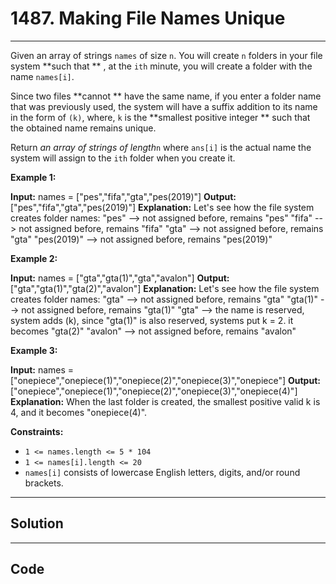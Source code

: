 # 1487. Making File Names Unique

---

Given an array of strings `names` of size `n`. You will create `n` folders in your file system **such that ** , at the `ith` minute, you will create a folder with the name `names[i]`.

Since two files **cannot ** have the same name, if you enter a folder name that was previously used, the system will have a suffix addition to its name in the form of `(k)`, where, `k` is the **smallest positive integer ** such that the obtained name remains unique.

Return _an array of strings of length_`n` where `ans[i]` is the actual name the system will assign to the `ith` folder when you create it.

 

**Example 1:**


**Input:** names = ["pes","fifa","gta","pes(2019)"]
**Output:** ["pes","fifa","gta","pes(2019)"]
**Explanation:** Let's see how the file system creates folder names:
"pes" --> not assigned before, remains "pes"
"fifa" --> not assigned before, remains "fifa"
"gta" --> not assigned before, remains "gta"
"pes(2019)" --> not assigned before, remains "pes(2019)"


**Example 2:**


**Input:** names = ["gta","gta(1)","gta","avalon"]
**Output:** ["gta","gta(1)","gta(2)","avalon"]
**Explanation:** Let's see how the file system creates folder names:
"gta" --> not assigned before, remains "gta"
"gta(1)" --> not assigned before, remains "gta(1)"
"gta" --> the name is reserved, system adds (k), since "gta(1)" is also reserved, systems put k = 2. it becomes "gta(2)"
"avalon" --> not assigned before, remains "avalon"


**Example 3:**


**Input:** names = ["onepiece","onepiece(1)","onepiece(2)","onepiece(3)","onepiece"]
**Output:** ["onepiece","onepiece(1)","onepiece(2)","onepiece(3)","onepiece(4)"]
**Explanation:** When the last folder is created, the smallest positive valid k is 4, and it becomes "onepiece(4)".


 

**Constraints:**

  * `1 <= names.length <= 5 * 104`
  * `1 <= names[i].length <= 20`
  * `names[i]` consists of lowercase English letters, digits, and/or round brackets.

---

## Solution



---

## Code
```python


```
